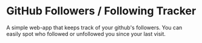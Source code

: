 # GitHub Followers / Following Tracker

A simple web-app that keeps track of your github's followers. You can easily spot who followed or unfollowed you since your last visit.





